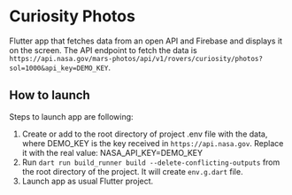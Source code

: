 # Curiosity Photos

Flutter app that fetches data from an open API and Firebase and displays it on the screen.
The API endpoint to fetch the data is `https://api.nasa.gov/mars-photos/api/v1/rovers/curiosity/photos?sol=1000&api_key=DEMO_KEY`.

## How to launch

Steps to launch app are following:

1. Create or add to the root directory of project .env file with the data, where DEMO_KEY is the key received in `https://api.nasa.gov`.
Replace it with the real value: 
   NASA_API_KEY=DEMO_KEY
2. Run `dart run build_runner build --delete-conflicting-outputs` from the root directory of the project.
It will create `env.g.dart` file.
3. Launch app as usual Flutter project.